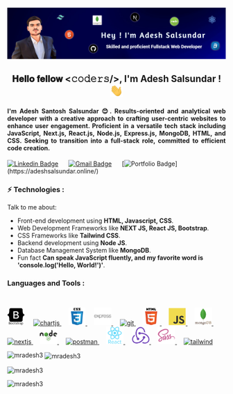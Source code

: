 ![Logo](./github-2.png)

<h2 align="center"> 𝐇𝐞𝐥𝐥𝐨 𝐟𝐞𝐥𝐥𝐨𝐰 <𝚌𝚘𝚍𝚎𝚛𝚜/>, I'm Adesh Salsundar ! <img src="https://raw.githubusercontent.com/ABSphreak/ABSphreak/master/gifs/Hi.gif" width="30px"></h2>

<h4 align="justify">I'm Adesh Santosh Salsundar 😊. Results-oriented and analytical web developer with a creative approach to crafting user-centric websites to enhance
user engagement. Proficient in a versatile tech stack including JavaScript, Next.js, React.js, Node.js, Express.js,
MongoDB, HTML, and CSS. Seeking to transition into a full-stack role, committed to efficient code creation.</h4>

[![Linkedin Badge](https://img.shields.io/badge/-adesh_salsundar-blue?style=flat-square&logo=Linkedin&logoColor=white&link=https://www.linkedin.com/in/adesh-salsundar-a73b4121a/)](https://www.linkedin.com/in/adesh-salsundar-a73b4121a/) &nbsp;&nbsp;&nbsp;&nbsp;
[![Gmail Badge](https://img.shields.io/badge/-adeshsalsundar1713@gmail.com-c14438?style=flat-square&logo=Gmail&logoColor=white&link=mailto:adeshsalsundar1713@gmail.com)](mailto:adeshsalsundar1713@gmail.com) &nbsp;&nbsp;&nbsp;&nbsp;
[![Portfolio Badge](https://img.shields.io/badge/Portfolio-%F0%9F%9A%80-9cf?style=flat-square&logo=rocket&link=[https://your-portfolio-url.com](https://adeshsalsundar.online/))](https://adeshsalsundar.online/)





<h3 align="left">⚡ Technologies : </h3>

Talk to me about:
- Front-end development using **HTML, Javascript, CSS**.
- Web Development Frameworks like **NEXT JS, React JS, Bootstrap**.
- CSS Frameworks like **Tailwind CSS**.
- Backend development using **Node JS**.
- Database Management System like **MongoDB**.
- Fun fact **Can speak JavaScript fluently, and my favorite word is 'console.log('Hello, World!')'**.
  
<h3 align="left">Languages and Tools : </h3> 
<br>
<p align="left"> 
<a href="https://getbootstrap.com" target="_blank" rel="noreferrer" style="text-decoration: none"> <img src="https://raw.githubusercontent.com/devicons/devicon/master/icons/bootstrap/bootstrap-plain-wordmark.svg" alt="bootstrap" width="40" height="40"/> </a> &nbsp;&nbsp;&nbsp;
<a href="https://www.chartjs.org" target="_blank" rel="noreferrer"> <img src="https://www.chartjs.org/media/logo-title.svg" alt="chartjs" width="40" height="40"/> </a> &nbsp;&nbsp;&nbsp;
<a href="https://www.w3schools.com/css/" target="_blank" rel="noreferrer"> <img src="https://raw.githubusercontent.com/devicons/devicon/master/icons/css3/css3-original-wordmark.svg" alt="css3" width="40" height="40"/> </a> &nbsp;&nbsp;&nbsp;
<a href="https://expressjs.com" target="_blank" rel="noreferrer"> <img src="https://raw.githubusercontent.com/devicons/devicon/master/icons/express/express-original-wordmark.svg" alt="express" width="40" height="40"/> </a> &nbsp;&nbsp;&nbsp;
<a href="https://git-scm.com/" target="_blank" rel="noreferrer"> <img src="https://www.vectorlogo.zone/logos/git-scm/git-scm-icon.svg" alt="git" width="40" height="40"/> </a> &nbsp;&nbsp;&nbsp;
<a href="https://www.w3.org/html/" target="_blank" rel="noreferrer"> <img src="https://raw.githubusercontent.com/devicons/devicon/master/icons/html5/html5-original-wordmark.svg" alt="html5" width="40" height="40"/> </a> &nbsp;&nbsp;&nbsp;
<a href="https://developer.mozilla.org/en-US/docs/Web/JavaScript" target="_blank" rel="noreferrer"> <img src="https://raw.githubusercontent.com/devicons/devicon/master/icons/javascript/javascript-original.svg" alt="javascript" width="40" height="40"/> </a> &nbsp;&nbsp;&nbsp;
<a href="https://www.mongodb.com/" target="_blank" rel="noreferrer"> <img src="https://raw.githubusercontent.com/devicons/devicon/master/icons/mongodb/mongodb-original-wordmark.svg" alt="mongodb" width="40" height="40"/> </a> &nbsp;&nbsp;&nbsp;
<a href="https://nextjs.org/" target="_blank" rel="noreferrer"> <img src="https://cdn.worldvectorlogo.com/logos/nextjs-2.svg" alt="nextjs" width="40" height="40"/> </a> &nbsp;&nbsp;&nbsp;
<a href="https://nodejs.org" target="_blank" rel="noreferrer"> <img src="https://raw.githubusercontent.com/devicons/devicon/master/icons/nodejs/nodejs-original-wordmark.svg" alt="nodejs" width="40" height="40"/> </a> &nbsp;&nbsp;&nbsp;
<a href="https://postman.com" target="_blank" rel="noreferrer"> <img src="https://www.vectorlogo.zone/logos/getpostman/getpostman-icon.svg" alt="postman" width="40" height="40"/> </a> &nbsp;&nbsp;&nbsp;
<a href="https://reactjs.org/" target="_blank" rel="noreferrer"> <img src="https://raw.githubusercontent.com/devicons/devicon/master/icons/react/react-original-wordmark.svg" alt="react" width="40" height="40"/> </a> &nbsp;&nbsp;&nbsp;
<a href="https://redux.js.org" target="_blank" rel="noreferrer"> <img src="https://raw.githubusercontent.com/devicons/devicon/master/icons/redux/redux-original.svg" alt="redux" width="40" height="40"/> </a> &nbsp;&nbsp;&nbsp;
<a href="https://sass-lang.com" target="_blank" rel="noreferrer"> <img src="https://raw.githubusercontent.com/devicons/devicon/master/icons/sass/sass-original.svg" alt="sass" width="40" height="40"/> </a> &nbsp;&nbsp;&nbsp;
<a href="https://tailwindcss.com/" target="_blank" rel="noreferrer"> <img src="https://www.vectorlogo.zone/logos/tailwindcss/tailwindcss-icon.svg" alt="tailwind" width="40" height="40"/> </a> </p>


<p><img align="left" src="https://github-readme-stats.vercel.app/api/top-langs?username=mradesh3&show_icons=true&locale=en&layout=compact" alt="mradesh3" /></p>

<p>&nbsp;<img align="center" src="https://github-readme-stats.vercel.app/api?username=mradesh3&show_icons=true&locale=en" alt="mradesh3" /></p>

<p><img align="center" src="https://github-readme-streak-stats.herokuapp.com/?user=mradesh3&" alt="mradesh3" /></p>

<p align="left"> <img src="https://komarev.com/ghpvc/?username=mradesh3&label=Profile%20views&color=0e75b6&style=flat" alt="mradesh3" /> </p>
